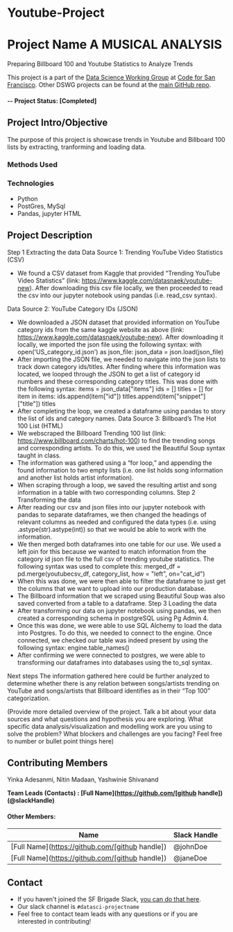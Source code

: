 # Youtube-Project
# Project Name A MUSICAL ANALYSIS
Preparing Billboard 100 and Youtube Statistics to Analyze Trends

This project is a part of the [Data Science Working Group](http://datascience.codeforsanfrancisco.org) at [Code for San Francisco](http://www.codeforsanfrancisco.org).  Other DSWG projects can be found at the [main GitHub repo](https://github.com/sfbrigade/data-science-wg).

#### -- Project Status: [Completed]

## Project Intro/Objective
The purpose of this project is showcase trends in Youtube and Billboard 100 lists by extracting, tranforming and loading data.

### Methods Used
### Technologies
* Python
* PostGres, MySql
* Pandas, jupyter
HTML


## Project Description
Step 1 Extracting the data
Data Source 1:
Trending YouTube Video Statistics (CSV)
-	We found a CSV dataset from Kaggle that provided “Trending YouTube Video Statistics” (link: https://www.kaggle.com/datasnaek/youtube-new). After downloading this csv file locally, we then proceeded to read the csv into our jupyter notebook using pandas (i.e. read_csv syntax).

Data Source 2:
YouTube Category IDs (JSON)
-	We downloaded a JSON dataset that provided information on YouTube category ids from the same kaggle website as above (link: https://www.kaggle.com/datasnaek/youtube-new). After downloading it locally, we imported the json file using the following syntax:
with open('US_category_id.json') as json_file:
  json_data = json.load(json_file)
-	After importing the JSON file, we needed to navigate into the json lists to track down category ids/titles. After finding where this information was located, we looped through the JSON to get a list of category id numbers and these corresponding category titles. This was done with the following syntax:
	items = json_data["items"]
ids = []
titles = []
for item in items:
    		ids.append(item["id"])
    		titles.append(item["snippet"]["title"])
titles
-	After completing the loop, we created a dataframe using pandas to story the list of ids and category names.
Data Source 3:
Billboard’s The Hot 100 List (HTML)
-	We webscraped the Billboard Trending 100 list (link: https://www.billboard.com/charts/hot-100) to find the trending songs and corresponding artists. To do this, we used the Beautiful Soup syntax taught in class.
-	The information was gathered using a “for loop,” and appending the found information to two empty lists (i.e. one list holds song information and another list holds artist information).
-	When scraping through a loop, we saved the resulting artist and song information in a table with two corresponding columns.
Step 2  Transforming the data
-	After reading our csv and json files into our jupyter notebook with pandas to separate dataframes, we then changed the headings of relevant columns as needed and configured the data types (i.e. using .astype(str).astype(int)) so that we would be able to work with the information.
-	We then merged both dataframes into one table for our use. We used a left join for this because we wanted to match information from the category id json file to the full csv of trending youtube statistics. The following syntax was used to complete this:
merged_df = pd.merge(youtubecsv_df, category_list, how = "left", on="cat_id")
-	When this was done, we were then able to filter the dataframe to just get the columns that we want to upload into our production database.
-	The Billboard information that we scraped using Beautiful Soup was also saved converted from a table to a dataframe.
Step 3 Loading the data
-	After transforming our data on jupyter notebook using pandas, we then created a corresponding schema in postgreSQL using Pg Admin 4.
-	Once this was done, we were able to use SQL Alchemy to load the data into Postgres. To do this, we needed to connect to the engine. Once connected, we checked our table was indeed present by using the following syntax:
engine.table_names()
-	After confirming we were connected to postgres, we were able to transforming our dataframes into databases using the to_sql syntax.

Next steps
The information gathered here could be further analyzed to determine whether there is any relation between songs/artists trending on YouTube and songs/artists that Billboard identifies as in their “Top 100” categorization.


(Provide more detailed overview of the project.  Talk a bit about your data sources and what questions and hypothesis you are exploring. What specific data analysis/visualization and modelling work are you using to solve the problem? What blockers and challenges are you facing?  Feel free to number or bullet point things here)

## Contributing Members
Yinka Adesanmi, Nitin Madaan, Yashwinie Shivanand


**Team Leads (Contacts) : [Full Name](https://github.com/[github handle])(@slackHandle)**

#### Other Members:

|Name     |  Slack Handle   | 
|---------|-----------------|
|[Full Name](https://github.com/[github handle])| @johnDoe        |
|[Full Name](https://github.com/[github handle]) |     @janeDoe    |

## Contact
* If you haven't joined the SF Brigade Slack, [you can do that here](http://c4sf.me/slack).  
* Our slack channel is `#datasci-projectname`
* Feel free to contact team leads with any questions or if you are interested in contributing!
